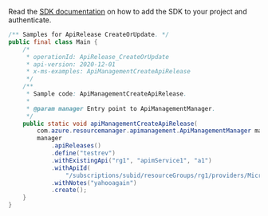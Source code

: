 Read the [SDK documentation](https://github.com/Azure/azure-sdk-for-java/blob/azure-resourcemanager-apimanagement_1.0.0-beta.2/sdk/apimanagement/azure-resourcemanager-apimanagement/README.md) on how to add the SDK to your project and authenticate.

```java
/** Samples for ApiRelease CreateOrUpdate. */
public final class Main {
    /*
     * operationId: ApiRelease_CreateOrUpdate
     * api-version: 2020-12-01
     * x-ms-examples: ApiManagementCreateApiRelease
     */
    /**
     * Sample code: ApiManagementCreateApiRelease.
     *
     * @param manager Entry point to ApiManagementManager.
     */
    public static void apiManagementCreateApiRelease(
        com.azure.resourcemanager.apimanagement.ApiManagementManager manager) {
        manager
            .apiReleases()
            .define("testrev")
            .withExistingApi("rg1", "apimService1", "a1")
            .withApiId(
                "/subscriptions/subid/resourceGroups/rg1/providers/Microsoft.ApiManagement/service/apimService1/apis/a1")
            .withNotes("yahooagain")
            .create();
    }
}
```
